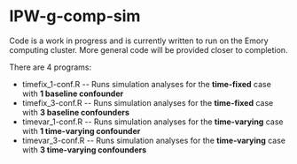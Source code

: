 # IPW-g-comp-sim

Code is a work in progress and is currently written to run on the Emory computing cluster. More general code will be provided closer to completion.

There are 4 programs:
  - timefix_1-conf.R -- Runs simulation analyses for the **time-fixed** case with **1 baseline confounder**
  - timefix_3-conf.R -- Runs simulation analyses for the **time-fixed** case with **3 baseline confounders**
  - timevar_1-conf.R -- Runs simulation analyses for the **time-varying** case with **1 time-varying confounder**
  - timevar_3-conf.R -- Runs simulation analyses for the **time-varying** case with **3 time-varying confounders**

